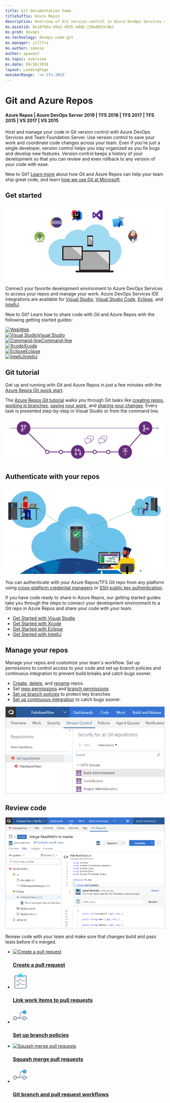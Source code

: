 ```yaml
---
title: Git documentation home
titleSuffix: Azure Repos 
description: Overview of Git version control in Azure DevOps Services and Team Foundation Server
ms.assetid: 9e1079da-49a2-4035-addb-238a8023c9b1
ms.prod: devops
ms.technology: devops-code-git 
ms.manager: jillfra
ms.author: sdanie
author: apawast
ms.topic: overview
ms.date: 09/10/2018
layout: LandingPage
monikerRange: '>= tfs-2015'
---
```



# Git and Azure Repos

#### Azure Repos | Azure DevOps Server 2019 | TFS 2018 | TFS 2017 | TFS 2015 | VS 2017 | VS 2015

Host and manage your code in Git version control with Azure DevOps Services and Team Foundation Server. Use version control to save your work and coordinate code changes across your team. Even if you're just a single developer, version control helps you stay organized as you fix bugs and develop new features. Version control keeps a history of your development so that you can review and even rollback to any version of your code with ease.

New to Git? [Learn more](/azure/devops/learn/git/learn-git-with-team-services) about how Git and Azure Repos can help your team ship great code, and learn [how we use Git at Microsoft](/azure/devops/learn/devops-at-microsoft/use-git-microsoft).

## Get started

<div class="row">
<div class="col-sm-6 col-md-6">
<img src="_img/overview/get-started-favorite-ide.png" alt="Use your favorite IDE with Azure Repos and Git"/>
</div>
<div class="col-sm-6 col-md-6">

<p>Connect your favorite development environment to Azure DevOps Services to access your repos and manage your work.
Azure DevOps Services IDE integrations are available for <a href="../../organizations/accounts/set-up-vs.md" data-raw-source="[Visual Studio](../../organizations/accounts/set-up-vs.md)">Visual Studio</a>, 
<a href="https://marketplace.visualstudio.com/items?itemName=ms-vsts.team" data-raw-source="[Visual Studio Code](https://marketplace.visualstudio.com/items?itemName=ms-vsts.team)">Visual Studio Code</a>, <a href="/azure/devops/java/download-eclipse-plug-in" data-raw-source="[Eclipse](/azure/devops/java/download-eclipse-plug-in)">Eclipse</a>, 
and <a href="/azure/devops/java/download-intellij-plug-in" data-raw-source="[IntelliJ](/azure/devops/java/download-intellij-plug-in)">IntelliJ</a>.</p>


<p>New to Git? Learn how to share code with Git and Azure Repos with the following getting started guides:</p>
</div>
</div>

<!--- All images are Placeholder --> 
<!-- Converting to icon48 format, this gets cleaner in YAML -->
<div class="ico48Case halfStack"><div class="ico48Link"><a href="create-new-repo.md"><img width="48" height="48" alt="Web" src="https://docs.microsoft.com/media/common/i_web.svg"><span>Web</span></a></div><div class="ico48Link"><a href="share-your-code-in-git-vs-2017.md"><img width="48" height="48" alt="Visual Studio" src="https://docs.microsoft.com/media/logos/logo_visual-studio.svg"><span>Visual Studio</span></a></div><div class="ico48Link"><a href="share-your-code-in-git-cmdline.md"><img width="48" height="48" alt="Command-line" src="https://docs.microsoft.com/media/common/i_cligeneric.svg"><span>Command-line</span></a></div><div class="ico48Link"><a href="share-your-code-in-git-xcode.md"><img width="48" height="48" alt="Xcode" src="https://docs.microsoft.com/media/logos/logo_xcode.svg"><span>Xcode</span></a></div><div class="ico48Link"><a href="share-your-code-in-git-eclipse.md"><img width="48" height="48" alt="Eclipse" src="https://docs.microsoft.com/media/logos/logo_eclipse.svg"><span>Eclipse</span></a></div>

<div class="ico48Link"><a href="create-repo-intellij.md"><img width="48" height="48" alt="IntelliJ" src="https://docs.microsoft.com/media/logos/logo_intellij.svg"><span>IntelliJ</span></a></div>

</div>

## Git tutorial

<div class="row">
<div class="col-sm-6 col-md-6">
<p>Get up and running with Git and Azure Repos in just a few minutes with the <a href="gitquickstart.md" data-raw-source="[Azure Repos Git quick start](gitquickstart.md)">Azure Repos Git quick start</a>.</p>

<p>The <a href="gitworkflow.md" data-raw-source="[Azure Repos Git tutorial](gitworkflow.md)">Azure Repos Git tutorial</a> walks you through Git tasks like <a href="creatingrepo.md" data-raw-source="[creating repos](creatingrepo.md)">creating repos</a>, <a href="branches.md" data-raw-source="[working in branches](branches.md)">working in branches</a>, <a href="commits.md" data-raw-source="[saving your work](commits.md)">saving your work</a>, and <a href="pushing.md" data-raw-source="[sharing your changes](pushing.md)">sharing your changes</a>. 
Every task is presented step-by-step in Visual Studio or from the command line.</p>
</div>
<div class="col-sm-6 col-md-6">
<img src="_img/gitworkflow.png" alt="Azure Repos Git tutorial workflow"/>

</div>
</div>   

## Authenticate with your repos

<div class="row">
<div class="col-sm-6 col-md-6">

<img src="_img/overview/IC839946.png" alt="Connect to Azure DevOps Services from anywhere"/><br/>
</div>

<div class="col-sm-6 col-md-6"> 

<p>You can authenticate with your Azure Repos/TFS Git repo from any platform using <a href="set-up-credential-managers.md" data-raw-source="[cross-platform credential managers](set-up-credential-managers.md)">cross-platform credential managers</a> or <a href="use-ssh-keys-to-authenticate.md" data-raw-source="[SSH public key authentication](use-ssh-keys-to-authenticate.md)">SSH public key authentication</a>.</p>

<p>If you have code ready to share in Azure Repos, our getting started guides take you through the steps to connect your development environment to a Git repo in Azure Repos and share your code with your team.</p>

<ul>
<li><a href="share-your-code-in-git-vs.md" data-raw-source="[Get Started with Visual Studio](share-your-code-in-git-vs.md)">Get Started with Visual Studio</a></li>
<li><a href="share-your-code-in-git-xcode.md" data-raw-source="[Get Started with Xcode](share-your-code-in-git-xcode.md)">Get Started with Xcode</a></li>
<li><a href="share-your-code-in-git-eclipse.md" data-raw-source="[Get Started with Eclipse](share-your-code-in-git-eclipse.md)">Get Started with Eclipse</a></li>
<li><a href="create-repo-intellij.md" data-raw-source="[Get Started with IntelliJ](create-repo-intellij.md)">Get Started with IntelliJ</a></li>
</ul>

</div>
</div>

## Manage your repos

<div class="row">
<div class="col-sm-6 col-md-6"> 
<p>Manage your repos and customize your team&#39;s workflow. Set up permissions to control access to your code and set up branch policies and continuous integration to prevent build breaks and catch bugs sooner.</p>

<ul>
<li><a href="create-new-repo.md" data-raw-source="[Create](create-new-repo.md)">Create</a>, <a href="delete-existing-repo.md" data-raw-source="[delete](delete-existing-repo.md)">delete</a>, and <a href="repo-rename.md" data-raw-source="[rename](repo-rename.md)">rename</a> repos.</li>
<li>Set <a href="../../organizations/security/permissions.md" data-raw-source="[repo permissions](../../organizations/security/permissions.md)">repo permissions</a> and <a href="branch-permissions.md" data-raw-source="[branch permissions](branch-permissions.md)">branch permissions</a></li>
<li><a href="branch-policies.md" data-raw-source="[Set up branch policies](branch-policies.md)">Set up branch policies</a> to protect key branches</li>
<li><a href="../../pipelines/build/triggers.md#ci-triggers" data-raw-source="[Set up continuous integration](../../pipelines/build/triggers.md#ci-triggers)">Set up continuous integration</a> to catch bugs sooner.</li>
</ul>

</div>
<div class="col-sm-6 col-md-6"> 

![Manage your code and repos from the web](_img/overview/git-repos.png)

</div>
</div>

## Review code

<div class="row">
<div class="col-sm-6 col-md-6">

![Review code with pull requests in Azure DevOps Services and TFS](_img/overview/pull-request.png)

</div>
<div class="col-sm-6 col-md-6"> 

<p>Review code with your team and make sure that changes build and pass tests before it&#39;s merged.</p>

<ul class="panelContent cardsFTitle">
    <li>
        <a href="pull-requests.md">
        <div class="cardSize">
            <div class="cardPadding">
                <div class="card">
                    <div class="cardImageOuter">
                        <div class="cardImage">
                            <img width="48" height="48" alt="Create a pull request" src="https://docs.microsoft.com/media/common/i_pull-request.svg" />
                        </div>
                    </div>
                    <div class="cardText">
                        <h3>Create a pull request</h3>
                    </div>
                </div>
            </div>
        </div>
        </a>
    </li>
    <li>
        <a href="pull-requests.md#link-work-items">
        <div class="cardSize">
            <div class="cardPadding">
                <div class="card">
                    <div class="cardImageOuter">
                        <div class="cardImage">
                            <img width="48" height="48" alt="Link work items to pull requests" src="../../_img/index/i_tasks.svg" />
                        </div>
                    </div>
                    <div class="cardText">
                        <h3>Link work items to pull requests</h3>
                    </div>
                </div>
            </div>
        </div>
        </a>
    </li>
    <li>
        <a href="branch-policies.md#build-validation">
        <div class="cardSize">
            <div class="cardPadding">
                <div class="card">
                    <div class="cardImageOuter">
                        <div class="cardImage">
                            <img width="48" height="48" alt="Set up branch policies" src="../../_img/index/i_branch-policies.svg" />
                        </div>
                    </div>
                    <div class="cardText">
                        <h3>Set up branch policies</h3>
                    </div>
                </div>
            </div>
        </div>
        </a>
    </li>
    <li>
        <a href="merging-with-squash.md">
        <div class="cardSize">
            <div class="cardPadding">
                <div class="card">
                    <div class="cardImageOuter">
                        <div class="cardImage">
                            <img width="48" height="48" alt="Squash merge pull requests" src="https://docs.microsoft.com/media/common/i_pull-request.svg" />
                        </div>
                    </div>
                    <div class="cardText">
                        <h3>Squash merge pull requests</h3>
                    </div>
                </div>
            </div>
        </div>
        </a>
    </li>
    <li>
        <a href="git-branching-guidance.md">
        <div class="cardSize">
            <div class="cardPadding">
                <div class="card">
                    <div class="cardImageOuter">
                        <div class="cardImage">
                            <img width="48" height="48" alt="Git branch and pull request workflows" src="../../_img/index/i_branch-policies.svg" />
                        </div>
                    </div>
                    <div class="cardText">
                        <h3>Git branch and pull request workflows</h3>
                    </div>
                </div>
            </div>
        </div>
        </a>
    </li>
</ul>

</div>
</div>


